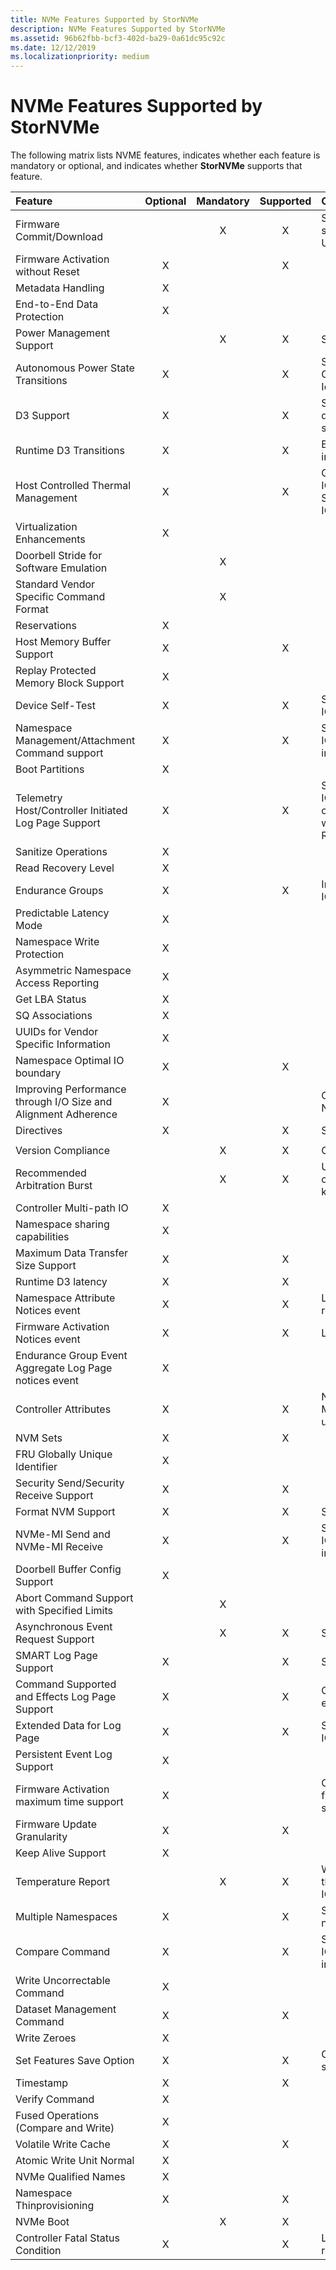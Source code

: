 ```yaml
---
title: NVMe Features Supported by StorNVMe
description: NVMe Features Supported by StorNVMe
ms.assetid: 96b62fbb-bcf3-402d-ba29-0a61dc95c92c
ms.date: 12/12/2019
ms.localizationpriority: medium
---
```


# NVMe Features Supported by StorNVMe

The following matrix lists NVME features, indicates whether each feature is mandatory or optional, and indicates whether **StorNVMe** supports that feature.

| Feature  | Optional | Mandatory | Supported | Comments |
| :------- | :------: | :-------: | :-------: | :------- |
| Firmware Commit/Download                                       |   | X | X | Supports Slot 1 READ-ONLY, multiple slots. Aligns to controller reported FW Update Granularity |
| Firmware Activation without Reset                              | X |   | X | |
| Metadata Handling                                              | X |   |   | |
| End-to-End Data Protection                                     | X |   |   | |
| Power Management Support                                       |   | X | X | Supports non-operational power states |
| Autonomous Power State Transitions                             | X |   | X | Supports APST, but disabled by default. Can be enabled through registry setting IdlePowerMode=3 |
| D3 Support                                                     | X |   | X | Supports D3 transition, but disabled by default. Can be enabled through registry setting IdlePowerMode=2 |
| Runtime D3 Transitions                                         | X |   | X | Enabled by default for selected platforms in Modern Stand-by |
| Host Controlled Thermal Management                             | X |   | X | Get Feature through IOCTL_STORAGE_QUERY_PROPERTY and Set feature through IOCTL_STORAGE_SET_PROPERTY |
| Virtualization Enhancements                                    | X |   |   | |
| Doorbell Stride for Software Emulation                         |   | X |   | |
| Standard Vendor Specific Command Format                        |   | X |   | |
| Reservations                                                   | X |   |   | |
| Host Memory Buffer Support                                     | X |   | X | |
| Replay Protected Memory Block Support                          | X |   |   | |
| Device Self-Test                                               | X |   | X | Supported through IOCTL_STORAGE_PROTOCOL_COMMAND |
| Namespace Management/Attachment Command support                  | X |   | X | Supported through IOCTL_STORAGE_PROTOCOL_COMMAND in WinPE mode |
| Boot Partitions                                                | X |   |   | |
| Telemetry Host/Controller Initiated Log Page Support           | X |   | X | Supported through IOCTL_SCSI_PASS_THROUGH using command SCSIOP_READ_DATA_BUFF16 with buffer mode as READ_BUFFER_MODE_ERROR_HISTORY |
| Sanitize Operations                                            | X |   |   | |
| Read Recovery Level                                            | X |   |   | |
| Endurance Groups                                               | X |   | X | Information can be retrieved through IOCTL_STORAGE_QUERY_PROPERTY |
| Predictable Latency Mode                                       | X |   |   | |
| Namespace Write Protection                                     | X |   |   | |
| Asymmetric Namespace Access Reporting                          | X |   |   | |
| Get LBA Status                                                 | X |   |   | |
| SQ Associations                                                | X |   |   | |
| UUIDs for Vendor Specific Information                          | X |   |   | |
| Namespace Optimal IO boundary                                  | X |   | X | |
| Improving Performance through I/O Size and Alignment Adherence | X |   |   | Currently doesn't support NPWG, NPWA, NPDG, NPDA, and NOWS |
| Directives                                                     | X |   | X | Supports Stream and Identify directive |
|                                                                |   |   |   | |
| Version Compliance                                             |   | X | X | Compliance of version <= 1.4 |
| Recommended Arbitration Burst                                  |   | X | X | User could set any value apart from controller reported value through registry key ArbitrationBurst |
| Controller Multi-path IO                                       | X |   |   | |
| Namespace sharing capabilities                                 | X |   |   | |
| Maximum Data Transfer Size Support                             | X |   | X | |
| Runtime D3 latency                                             | X |   | X | |
| Namespace Attribute Notices event                              | X |   | X | Log the event and trigger namespace reenumeration based on change log |
| Firmware Activation Notices event                              | X |   | X | Log the event and read the log page |
| Endurance Group Event Aggregate Log Page notices event         | X |   |   | |
| Controller Attributes                                          | X |   | X | Non-operational Power State Permissive Mode and NVM Sets are checked and used |
| NVM Sets                                                       | X |   | X | |
| FRU Globally Unique Identifier                                 | X |   |   | |
| Security Send/Security Receive Support                         | X |   | X | |
| Format NVM Support                                             | X |   | X | Supported through SCSI sanitize |
| NVMe-MI Send and NVMe-MI Receive                               | X |   | X | Supported through IOCTL_STORAGE_PROTOCOL_COMMAND in WinPE mode |
| Doorbell Buffer Config Support                                 | X |   |   | |
| Abort Command Support with Specified Limits                    |   | X |   | |
| Asynchronous Event Request Support                             |   | X | X | Supports limited to event count of 4 |
| SMART Log Page Support                                         | X |   | X | Supports log page per Namespace |
| Command Supported and Effects Log Page Support                 | X |   | X | Checked for vendor specific command execution |
| Extended Data for Log Page                                     | X |   | X | Supported through IOCTL_STORAGE_QUERY_PROPERTY |
| Persistent Event Log Support                                   | X |   |   | |
| Firmware Activation maximum time support                       | X |   |   | Currently not supported even though firmware activation without reset is supported |
| Firmware Update Granularity                                    | X |   | X | |
| Keep Alive Support                                             | X |   |   | |
| Temperature Report                                             |   | X | X | WCTEMP and CCTEMP. Accessible though IOCTL_STORAGE_QUERY_PROPERTY |
| Multiple Namespaces                                            | X |   | X | Supports runtime enumeration of namespaces |
| Compare Command                                                | X |   | X | Supported through IOCTL_STORAGE_PROTOCOL_COMMAND in WinPE mode |
| Write Uncorrectable Command                                    | X |   |   | |
| Dataset Management Command                                     | X |   | X | |
| Write Zeroes                                                   | X |   |   | |
| Set Features Save Option                                       | X |   | X | Currently only used for VWC persistent setting |
| Timestamp                                                      | X |   | X | |
| Verify Command                                                 | X |   |   | |
| Fused Operations (Compare and Write)                           | X |   |   | |
| Volatile Write Cache                                           | X |   | X | |
| Atomic Write Unit Normal                                       | X |   |   | |
| NVMe Qualified Names                                           | X |   |   | |
| Namespace Thinprovisioning                                     | X |   | X | |
| NVMe Boot                                                      |   | X | X | |
| Controller Fatal Status Condition                              | X |   | X | Log the event and continue with controller reset |
